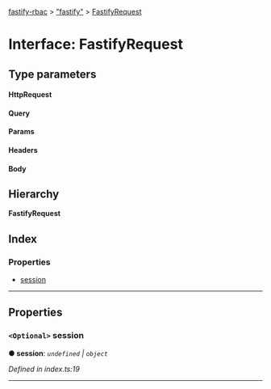 [fastify-rbac](../README.md) > ["fastify"](../modules/_fastify_.md) > [FastifyRequest](../interfaces/_fastify_.fastifyrequest.md)

# Interface: FastifyRequest

## Type parameters
#### HttpRequest 
#### Query 
#### Params 
#### Headers 
#### Body 
## Hierarchy

**FastifyRequest**

## Index

### Properties

* [session](_fastify_.fastifyrequest.md#session)

---

## Properties

<a id="session"></a>

### `<Optional>` session

**● session**: *`undefined` \| `object`*

*Defined in index.ts:19*

___

